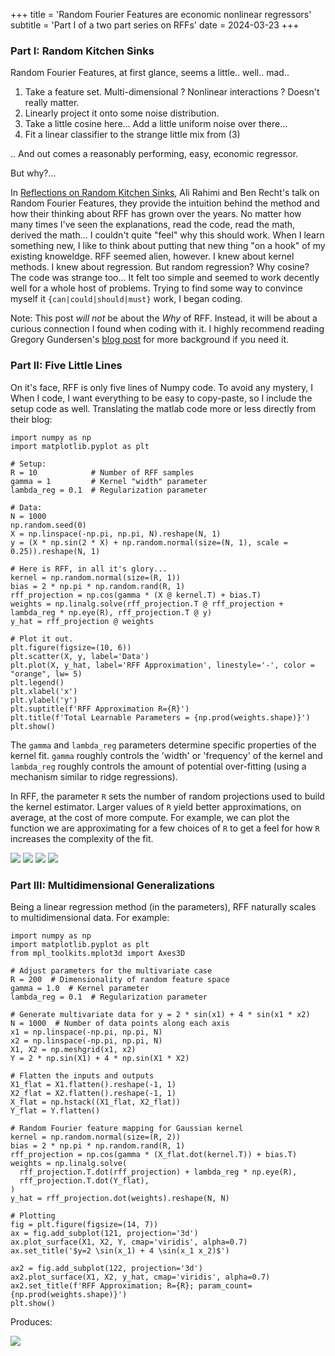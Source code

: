 +++
title = 'Random Fourier Features are economic nonlinear regressors'
subtitle = 'Part I of a two part series on RFFs'
date = 2024-03-23
+++

### Part I: Random Kitchen Sinks

Random Fourier Features, at first glance, seems a little.. well.. mad..

1. Take a feature set. Multi-dimensional ? Nonlinear interactions ? Doesn't
   really matter.
2. Linearly project it onto some noise distribution.
3. Take a little cosine here... Add a little uniform noise over there...
4. Fit a linear classifier to the strange little mix from (3)

.. And out comes a reasonably performing, easy, economic regressor.

But why?...

In [Reflections on Random Kitchen
Sinks](https://archives.argmin.net/2017/12/05/kitchen-sinks/), Ali Rahimi and
Ben Recht's talk on Random Fourier Features, they provide the intuition behind
the method and how their thinking about RFF has grown over the years. No matter
how many times I've seen the explanations, read the code, read the math,
derived the math... I couldn't quite "feel" why this should work. When I learn
something new, I like to think about putting that new thing "on a hook" of my
existing knoweldge. RFF seemed alien, however. I knew about kernel methods.
I knew about regression. But random regression? Why cosine? The code was
strange too... It felt too simple and seemed to work decently well for a whole
host of problems. Trying to find some way to convince myself it
`{can|could|should|must}` work, I began coding.

Note: This post _will not_ be about the _Why_ of RFF. Instead, it will be about
a curious connection I found when coding with it. I highly recommend reading
Gregory Gundersen's [blog
post](https://gregorygundersen.com/blog/2019/12/23/random-fourier-features/)
for more background if you need it.

### Part II: Five Little Lines

On it's face, RFF is only five lines of Numpy code. To avoid any mystery, I When I code, I want
everything to be easy to copy-paste, so I include the setup code as well.
Translating the matlab code more or less directly from their blog:

```
import numpy as np
import matplotlib.pyplot as plt

# Setup:
R = 10            # Number of RFF samples
gamma = 1         # Kernel "width" parameter
lambda_reg = 0.1  # Regularization parameter

# Data:
N = 1000
np.random.seed(0)
X = np.linspace(-np.pi, np.pi, N).reshape(N, 1)
y = (X * np.sin(2 * X) + np.random.normal(size=(N, 1), scale = 0.25)).reshape(N, 1)

# Here is RFF, in all it's glory...
kernel = np.random.normal(size=(R, 1))
bias = 2 * np.pi * np.random.rand(R, 1)
rff_projection = np.cos(gamma * (X @ kernel.T) + bias.T)
weights = np.linalg.solve(rff_projection.T @ rff_projection + lambda_reg * np.eye(R), rff_projection.T @ y)
y_hat = rff_projection @ weights

# Plot it out.
plt.figure(figsize=(10, 6))
plt.scatter(X, y, label='Data')
plt.plot(X, y_hat, label='RFF Approximation', linestyle='-', color = "orange", lw= 5)
plt.legend()
plt.xlabel('x')
plt.ylabel('y')
plt.suptitle(f'RFF Approximation R={R}')
plt.title(f'Total Learnable Parameters = {np.prod(weights.shape)}')
plt.show()
```

The `gamma` and `lambda_reg` parameters determine specific properties of the
kernel fit. `gamma` roughly controls the 'width' or 'frequency' of the kernel
and `lambda_reg` roughly controls the amount of potential over-fitting (using
a mechanism similar to ridge regressions).

In RFF, the parameter `R` sets the number of random projections used to build
the kernel estimator. Larger values of `R` yield better approximations, on
average, at the cost of more compute. For example, we can plot the function we
are approximating for a few choices of `R` to get a feel for how `R` increases
the complexity of the fit.

![](/posts/rff/rff_1.png)
![](/posts/rff/rff_2.png)
![](/posts/rff/rff_10.png)
![](/posts/rff/rff_100.png)

### Part III: Multidimensional Generalizations

Being a linear regression method (in the parameters), RFF naturally scales to
multidimensional data. For example:

```
import numpy as np
import matplotlib.pyplot as plt
from mpl_toolkits.mplot3d import Axes3D

# Adjust parameters for the multivariate case
R = 200  # Dimensionality of random feature space
gamma = 1.0  # Kernel parameter
lambda_reg = 0.1  # Regularization parameter

# Generate multivariate data for y = 2 * sin(x1) + 4 * sin(x1 * x2)
N = 1000  # Number of data points along each axis
x1 = np.linspace(-np.pi, np.pi, N)
x2 = np.linspace(-np.pi, np.pi, N)
X1, X2 = np.meshgrid(x1, x2)
Y = 2 * np.sin(X1) + 4 * np.sin(X1 * X2)

# Flatten the inputs and outputs
X1_flat = X1.flatten().reshape(-1, 1)
X2_flat = X2.flatten().reshape(-1, 1)
X_flat = np.hstack((X1_flat, X2_flat))
Y_flat = Y.flatten()

# Random Fourier feature mapping for Gaussian kernel
kernel = np.random.normal(size=(R, 2))
bias = 2 * np.pi * np.random.rand(R, 1)
rff_projection = np.cos(gamma * (X_flat.dot(kernel.T)) + bias.T)
weights = np.linalg.solve(
  rff_projection.T.dot(rff_projection) + lambda_reg * np.eye(R),
  rff_projection.T.dot(Y_flat),
)
y_hat = rff_projection.dot(weights).reshape(N, N)

# Plotting
fig = plt.figure(figsize=(14, 7))
ax = fig.add_subplot(121, projection='3d')
ax.plot_surface(X1, X2, Y, cmap='viridis', alpha=0.7)
ax.set_title('$y=2 \sin(x_1) + 4 \sin(x_1 x_2)$')

ax2 = fig.add_subplot(122, projection='3d')
ax2.plot_surface(X1, X2, y_hat, cmap='viridis', alpha=0.7)
ax2.set_title(f'RFF Approximation; R={R}; param_count={np.prod(weights.shape)}')
plt.show()
```

Produces:

![](/posts/rff/rff_2d.png)


